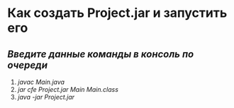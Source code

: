 # __Как создать Project.jar и запустить его__
## ___Введите данные команды в консоль по очереди___
1. _javac Main.java_  
2. _jar cfe Project.jar Main Main.class_  
3. _java -jar Project.jar_